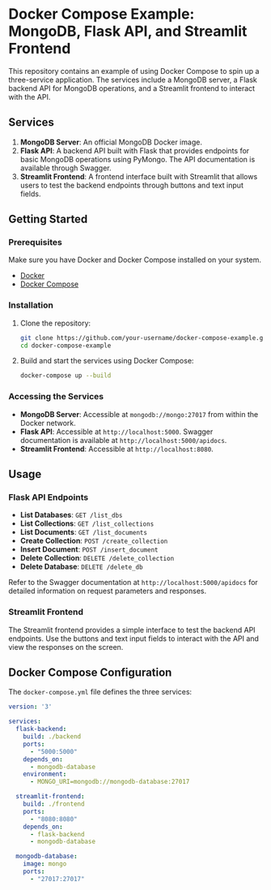 # Docker Compose Example: MongoDB, Flask API, and Streamlit Frontend

This repository contains an example of using Docker Compose to spin up a three-service application. The services include a MongoDB server, a Flask backend API for MongoDB operations, and a Streamlit frontend to interact with the API.

## Services

1. **MongoDB Server**: An official MongoDB Docker image.
2. **Flask API**: A backend API built with Flask that provides endpoints for basic MongoDB operations using PyMongo. The API documentation is available through Swagger.
3. **Streamlit Frontend**: A frontend interface built with Streamlit that allows users to test the backend endpoints through buttons and text input fields.

## Getting Started

### Prerequisites

Make sure you have Docker and Docker Compose installed on your system.

- [Docker](https://docs.docker.com/get-docker/)
- [Docker Compose](https://docs.docker.com/compose/install/)

### Installation

1. Clone the repository:

    ```bash
    git clone https://github.com/your-username/docker-compose-example.git
    cd docker-compose-example
    ```

2. Build and start the services using Docker Compose:

    ```bash
    docker-compose up --build
    ```

### Accessing the Services

- **MongoDB Server**: Accessible at `mongodb://mongo:27017` from within the Docker network.
- **Flask API**: Accessible at `http://localhost:5000`. Swagger documentation is available at `http://localhost:5000/apidocs`.
- **Streamlit Frontend**: Accessible at `http://localhost:8080`.

## Usage

### Flask API Endpoints

- **List Databases**: `GET /list_dbs`
- **List Collections**: `GET /list_collections`
- **List Documents**: `GET /list_documents`
- **Create Collection**: `POST /create_collection`
- **Insert Document**: `POST /insert_document`
- **Delete Collection**: `DELETE /delete_collection`
- **Delete Database**: `DELETE /delete_db`

Refer to the Swagger documentation at `http://localhost:5000/apidocs` for detailed information on request parameters and responses.

### Streamlit Frontend

The Streamlit frontend provides a simple interface to test the backend API endpoints. Use the buttons and text input fields to interact with the API and view the responses on the screen.

## Docker Compose Configuration

The `docker-compose.yml` file defines the three services:

```yaml
version: '3'

services:
  flask-backend:
    build: ./backend
    ports:
      - "5000:5000"
    depends_on:
      - mongodb-database
    environment:
      - MONGO_URI=mongodb://mongodb-database:27017

  streamlit-frontend:
    build: ./frontend
    ports:
      - "8080:8080"
    depends_on:
      - flask-backend
      - mongodb-database

  mongodb-database:
    image: mongo
    ports:
      - "27017:27017"